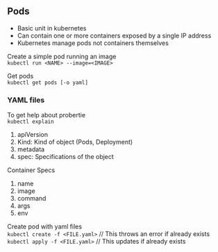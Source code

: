 
## Pods
- Basic unit in kubernetes
- Can contain one or more containers exposed by a single IP address
- Kubernetes manage pods not containers themselves

Create a simple pod running an image <br>
`kubectl run <NAME> --image=<IMAGE>`

Get pods <br>
`kubectl get pods [-o yaml]`

### YAML files

To get help about probertie <br>
`kubectl explain`

1. apiVersion
2. Kind: Kind of object (Pods, Deployment)
3. metadata
4. spec: Specifications of the object

Container Specs
1. name
2. image
3. command
4. args
5. env

Create pod with yaml files<br>
`kubectl create -f <FILE.yaml>` // This throws an error if already exists
`kubectl apply -f <FILE.yaml>` // This updates if already exists
